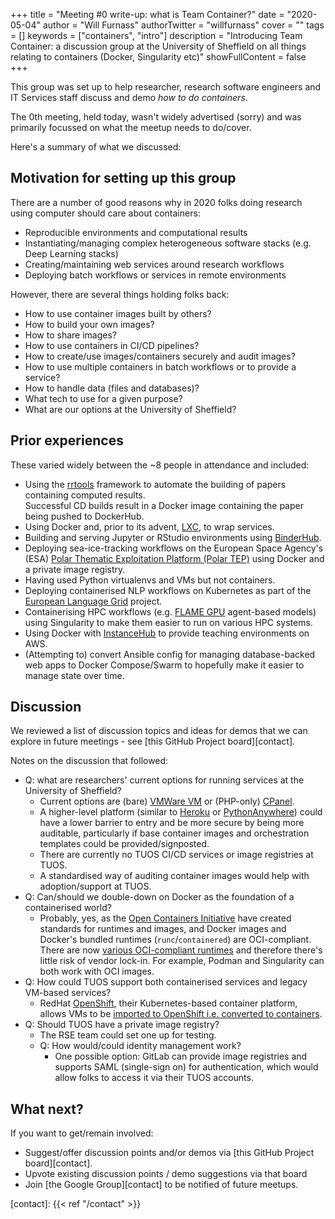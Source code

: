 +++
title = "Meeting #0 write-up: what is Team Container?"
date = "2020-05-04"
author = "Will Furnass"
authorTwitter = "willfurnass"
cover = ""
tags = []
keywords = ["containers", "intro"]
description = "Introducing Team Container: a discussion group at the University of Sheffield on all things relating to containers (Docker, Singularity etc)"
showFullContent = false
+++

This group was set up to help researcher, research software engineers and IT Services staff discuss and demo *how to do containers*. 

The 0th meeting, held today, wasn't widely advertised (sorry) and was primarily focussed on what the meetup needs to do/cover.

Here's a summary of what we discussed:

## Motivation for setting up this group

There are a number of good reasons why in 2020 folks doing research using computer should care about containers:
 - Reproducible environments and computational results
 - Instantiating/managing complex heterogeneous software stacks (e.g. Deep Learning stacks)
 - Creating/maintaining web services around research workflows
 - Deploying batch workflows or services in remote environments

However, there are several things holding folks back:

 - How to use container images built by others?
 - How to build your own images?
 - How to share images?
 - How to use containers in CI/CD pipelines?
 - How to create/use images/containers securely and audit images?
 - How to use multiple containers in batch workflows or to provide a service?
 - How to handle data (files and databases)?
 - What tech to use for a given purpose?
 - What are our options at the University of Sheffield?

## Prior experiences

These varied widely between the ~8 people in attendance and included:

 - Using the [rrtools](https://github.com/benmarwick/rrtools) framework to automate the building of papers containing computed results.  
   Successful CD builds result in a Docker image containing the paper being pushed to DockerHub.
 - Using Docker and, prior to its advent, [LXC](https://linuxcontainers.org/lxc/introduction/), to wrap services.
 - Building and serving Jupyter or RStudio environments using [BinderHub](https://binderhub.readthedocs.io/en/latest/).
 - Deploying sea-ice-tracking workflows on the European Space Agency's (ESA) [Polar Thematic Exploitation Platform (Polar TEP)](https://portal.polartep.io/ssoportal/pages/login.jsf) 
   using Docker and a private image registry.
 - Having used Python virtualenvs and VMs but not containers.
 - Deploying containerised NLP workflows on Kubernetes as part of the [European Language Grid](https://www.european-language-grid.eu/) project.
 - Containerising HPC workflows (e.g. [FLAME GPU](http://www.flamegpu.com/) agent-based models) using Singularity to make them easier to run on various HPC systems.
 - Using Docker with [InstanceHub](https://www.instancehub.com/) to provide teaching environments on AWS.
 - (Attempting to) convert Ansible config for managing database-backed web apps to Docker Compose/Swarm to hopefully make it easier to manage state over time.

## Discussion

We reviewed a list of discussion topics and ideas for demos that we can explore in future meetings - see [this GitHub Project board][contact].

Notes on the discussion that followed:

- Q: what are researchers' current options for running services at the University of Sheffield?
  - Current options are (bare) [VMWare VM](https://www.sheffield.ac.uk/it-services/storage/servers) or (PHP-only) [CPanel](https://www.sheffield.ac.uk/it-services/cpanel).
  - A higher-level platform (similar to [Heroku](https://www.sheffield.ac.uk/it-services/storage/servers) or [PythonAnywhere](https://www.pythonanywhere.com/))
    could have a lower barrier to entry and be more secure by being more auditable, 
    particularly if base container images and orchestration templates could be provided/signposted.
  - There are currently no TUOS CI/CD services or image registries at TUOS.
  - A standardised way of auditing container images would help with adoption/support at TUOS.
- Q: Can/should we double-down on Docker as the foundation of a containerised world?
  - Probably, yes, as the [Open Containers Initiative](https://www.opencontainers.org/) have created standards for runtimes and images, 
    and Docker images and Docker's bundled runtimes (`runc`/`containered`) are OCI-compliant. 
    There are now [various OCI-compliant runtimes](https://medium.com/@avijitsarkar123/docker-and-oci-runtimes-a9c23a5646d6) and 
    therefore there's little risk of vendor lock-in.  For example, Podman and Singularity can both work with OCI images.
- Q: How could TUOS support both containerised services and legacy VM-based services?
    - RedHat [OpenShift](https://www.openshift.com/), 
      their Kubernetes-based container platform, 
      allows VMs to be [imported to OpenShift i.e. converted to containers](https://docs.openshift.com/container-platform/4.3/cnv/cnv_virtual_machines/cnv_importing_vms/cnv-importing-vmware-vm.html).
- Q: Should TUOS have a private image registry?
  - The RSE team could set one up for testing.
  - Q: How would/could identity management work?
    - One possible option: GitLab can provide image registries and supports SAML (single-sign on) for authentication, which would allow folks to access it via their TUOS accounts.

## What next?

If you want to get/remain involved:

 - Suggest/offer discussion points and/or demos via [this GitHub Project board][contact].
 - Upvote existing discussion points / demo suggestions via that board
 - Join [the Google Group][contact] to be notified of future meetups.

[contact]: {{< ref "/contact" >}}
